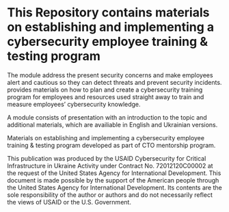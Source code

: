 # This Repository contains materials on establishing and implementing a cybersecurity employee training & testing program 

The module address the present security concerns and make employees alert and cautious so they can detect threats and prevent security incidents. provides materials on how to plan and create a cybersecurity training program for employees and resources used straight away to train and measure employees’ cybersecurity knowledge. 

A module consists of presentation with an introduction to the topic and additional materials, which are availiable in English and Ukrainian versions. 

Materials on establishing and implementing a cybersecurity employee training & testing program developed as part of CTO mentorship program.

This publication was produced by the USAID Cybersecurity for Critical Infrastructure in Ukraine Activity under Contract No. 72012120C00002 at the request of the United States Agency for International Development. This document is made possible by the support of the American people through the United States Agency for International Development. Its contents are the sole responsibility of the author or authors and do not necessarily reflect the views of USAID or the U.S. Government.
